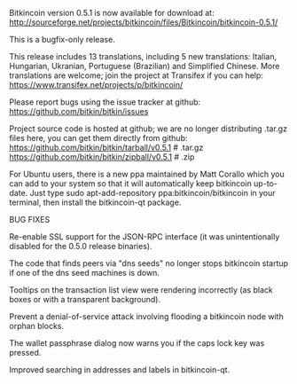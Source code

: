 Bitkincoin version 0.5.1 is now available for download at:
http://sourceforge.net/projects/bitkincoin/files/Bitkincoin/bitkincoin-0.5.1/

This is a bugfix-only release.

This release includes 13 translations, including 5 new translations:
Italian, Hungarian, Ukranian, Portuguese (Brazilian) and Simplified Chinese.
More translations are welcome; join the project at Transifex if you can help:
https://www.transifex.net/projects/p/bitkincoin/

Please report bugs using the issue tracker at github:
https://github.com/bitkin/bitkin/issues

Project source code is hosted at github; we are no longer
distributing .tar.gz files here, you can get them
directly from github:
https://github.com/bitkin/bitkin/tarball/v0.5.1  # .tar.gz
https://github.com/bitkin/bitkin/zipball/v0.5.1  # .zip

For Ubuntu users, there is a new ppa maintained by Matt Corallo which
you can add to your system so that it will automatically keep
bitkincoin up-to-date.  Just type
sudo apt-add-repository ppa:bitkincoin/bitkincoin
in your terminal, then install the bitkincoin-qt package.


BUG FIXES

Re-enable SSL support for the JSON-RPC interface (it was unintentionally
disabled for the 0.5.0 release binaries).

The code that finds peers via "dns seeds" no longer stops bitkincoin startup
if one of the dns seed machines is down.

Tooltips on the transaction list view were rendering incorrectly (as black boxes
or with a transparent background).

Prevent a denial-of-service attack involving flooding a bitkincoin node with
orphan blocks.

The wallet passphrase dialog now warns you if the caps lock key was pressed.

Improved searching in addresses and labels in bitkincoin-qt.
